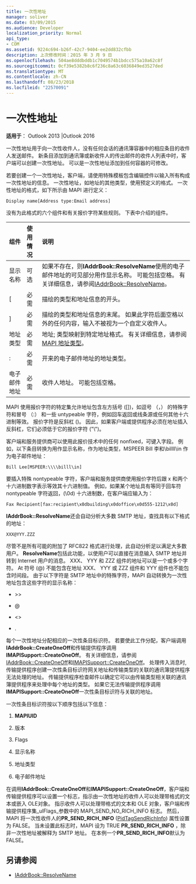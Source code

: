 ```yaml
---
title: 一次性地址
manager: soliver
ms.date: 03/09/2015
ms.audience: Developer
localization_priority: Normal
api_type:
- COM
ms.assetid: 9224c694-b26f-42c7-9404-ee2dd832cfbb
description: 上次修改时间：2015 年 3 月 9 日
ms.openlocfilehash: 504ae8dddbddb1c7049574b1bdcc575a10a62c8f
ms.sourcegitcommit: 0cf39e5382b8c6f236c8a63c6036849ed3527ded
ms.translationtype: MT
ms.contentlocale: zh-CN
ms.lasthandoff: 08/23/2018
ms.locfileid: "22570091"
---
```

# <a name="one-off-addresses"></a>一次性地址

**适用于**： Outlook 2013 |Outlook 2016 
  
一次性地址用于向一次性收件人，没有任何会话的通讯簿容器中的相应条目的收件人发送邮件。 新条目添加到通讯簿或新收件人的传出邮件的收件人列表中时，客户端可以创建一次性地址。 可以是一次性地址添加到任何容器的可修改。
  
若要创建一个一次性地址，客户端，请使用特殊模板包含编辑控件以输入所有构成一次性地址的信息。 一次性地址，如地址的其他类型，使用预定义的格式。 一次性地址的格式，如下所示由 MAPI 进行定义：
  
`Display name[Address type:Email address]`
  
没有为此格式的六个组件和有关报价字符某些规则。 下表中介绍的组件。
  
|**组件**|**使用情况**|**说明**|
|:-----|:-----|:-----|
|显示名称  <br/> |可选  <br/> |如果不存在，则**IAddrBook::ResolveName**使用的电子邮件地址的可见部分用作显示名称。 可能包括空格。 有关详细信息，请参阅[IAddrBook::ResolveName](iaddrbook-resolvename.md)。  <br/> |
|[  <br/> |必需  <br/> |描绘的类型和地址信息的开头。  <br/> |
|]  <br/> |必需  <br/> |描绘的类型和地址信息的末尾。 如果此字符后面空格以外的任何内容，输入不被视为一个自定义收件人。  <br/> |
|地址类型  <br/> |必需  <br/> |地址; 类型映射到特定地址格式。 有关详细信息，请参阅[MAPI 地址类型](mapi-address-types.md)。  <br/> |
|:  <br/> |必需  <br/> |开来的电子邮件地址的地址类型。  <br/> |
|电子邮件地址  <br/> |必需  <br/> |收件人地址。 可能包括空格。  <br/> |
   
MAPI 使用报价字符的特定集允许地址包含左方括号 ([])，如逗号 （，） 的特殊字符和冒号 （:） 和一些 untypeable 字符，例如回车返回或线条源或任何其他十六进制等效。 报价字符是反斜杠 (\)。 因此，如果客户端或提供程序必须在地址插入反斜杠，它们必须低于它的报价字符 ("\\")。
  
客户端和服务提供商可以使用此报价技术中的任何 nonfixed，可键入字段。 例如，以下条目转换为用作显示名称，作为地址类型，MSPEER Bill 李和\\billll\in 作为电子邮件地址：
  
`Bill Lee[MSPEER:\\\\billl\in]`

要插入特殊 nontypeable 字符，客户端和服务提供商使用报价字符后跟 x 和两个十六进制数字表示等效其十六进制值。 例如，如果某个地址具有等同于回车符 nontypeable 字符返回，(\0d) 十六进制数，在客户端应输入为：
  
`Fax Recipient[fax:recipient\x0dbuilding\x0doffice\x0d555-1212\x0d]`

**IAddrBook::ResolveName**还会自动分析大多数 SMTP 地址，查找具有以下格式的地址： 
  
`XXX@YYY.ZZZ`

尽管不是所有可能的附加了 RFC822 格式进行处理，此自动分析足以满足大多数用户。 **ResolveName**包括此功能，以使用户可以直接在消息输入 SMTP 地址并转到 Internet 用户的消息。 XXX、 YYY 和 ZZZ 组件的地址可以是一个或多个字符。 At 符号 (@) 不能包含在地址 XXX、 YYY 或 ZZZ 组件和 YYY 组件也不能包含时间段。 由于以下字符是 SMTP 地址中的特殊字符，MAPI 自动转换为一次性地址包含这些字符的显示名称： 
  
- \>\>
    
- @
    
- \<\>
    
- .
    
每个一次性地址分配相应的一次性条目标识符。 若要使此工作分配，客户端调用**IAddrBook::CreateOneOff**和传输提供程序调用**IMAPISupport::CreateOneOff**。 有关详细信息，请参阅[IAddrBook::CreateOneOff](iaddrbook-createoneoff.md)和[IMAPISupport::CreateOneOff](imapisupport-createoneoff.md)。 处理传入消息时, 传输提供程序创建一次性条目标识符网关地址和传输类型的关联的通讯簿提供程序无法处理的地址。 传输提供程序检查邮件以确定它可以由传输类型相关联的通讯簿提供程序来处理中每个地址的类型。 如果它无法传输提供程序调用**IMAPISupport::CreateOneOff**一次性条目标识符与关联的地址。 
  
一次性条目标识符按以下顺序包括以下信息：
  
1. **MAPIUID**
    
2. 版本
    
3. Flags
    
4. 显示名称
    
5. 地址类型
    
6. 电子邮件地址
    
在调用**IAddrBook::CreateOneOff**和**IMAPISupport::CreateOneOff**，客户端和传输提供程序可以设置一个标志，指示由一次性地址的收件人可以处理带格式的文本或嵌入 OLE对象。 指示收件人可以处理带格式的文本和 OLE 对象，客户端和传输提供程序集_ulFlags_参数中的 MAPI_SEND_NO_RICH_INFO 标志。 然后，MAPI 将一次性收件人的**PR_SEND_RICH_INFO** ([PidTagSendRichInfo](pidtagsendrichinfo-canonical-property.md)) 属性设置为 FALSE。 当未设置此标志时，MAPI 设为 TRUE **PR_SEND_RICH_INFO** ，除非一次性地址被解释为 SMTP 地址。 在本例一个**PR_SEND_RICH_INFO**默认为 FALSE。 
  
## <a name="see-also"></a>另请参阅

- [IAddrBook::ResolveName](iaddrbook-resolvename.md)

